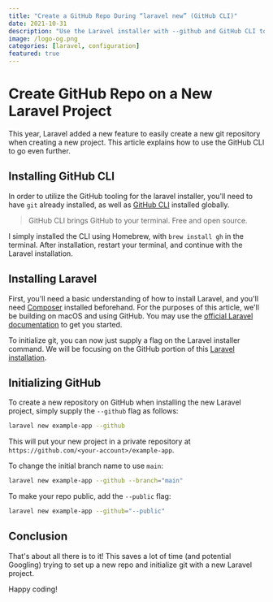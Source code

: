 ```yaml
---
title: "Create a GitHub Repo During “laravel new” (GitHub CLI)"
date: 2021-10-31
description: "Use the Laravel installer with --github and GitHub CLI to initialize a repo, set main as the branch, and choose visibility automatically."
image: /logo-og.png
categories: [laravel, configuration]
featured: true
---
```

# Create GitHub Repo on a New Laravel Project
This year, Laravel added a new feature to easily create a new git repository when creating a new project.
This article explains how to use the GitHub CLI to go even further.

## Installing GitHub CLI

In order to utilize the GitHub tooling for the laravel installer, you'll need to have `git` already installed, as well
as [GitHub CLI](https://cli.github.com/) installed globally.
>GitHub CLI brings GitHub to your terminal. Free and open source.

I simply installed the CLI using Homebrew, with `brew install gh` in the terminal. After installation, restart your
terminal, and continue with the Laravel installation.

## Installing Laravel

First, you'll need a basic understanding of how to install Laravel, and you'll need [Composer](https://getcomposer.org/)
installed beforehand. For the purposes of this article, we'll be building on macOS and using GitHub.
You may use the [official Laravel documentation](https://laravel.com/docs/installation) to get you started.

To initialize git, you can now just supply a flag on the Laravel installer command. We will be focusing on the GitHub
portion of this [Laravel installation](https://laravel.com/docs/installation#the-laravel-installer).

## Initializing GitHub

To create a new repository on GitHub when installing the new Laravel project, simply supply the `--github` flag as follows:

```bash
laravel new example-app --github
```

This will put your new project in a private repository at `https://github.com/<your-account>/example-app`.

To change the initial branch name to use `main`:

```bash
laravel new example-app --github --branch="main"
```

To make your repo public, add the `--public` flag:

```bash
laravel new example-app --github="--public"
```

## Conclusion

That's about all there is to it! This saves a lot of time (and potential Googling) trying to set up a new repo and
initialize git with a new Laravel project.

Happy coding!
